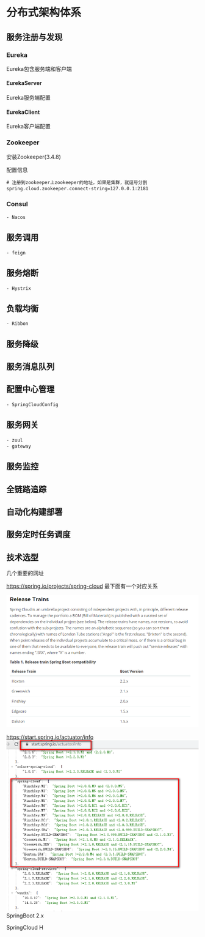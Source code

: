 
# 分布式架构体系

## 服务注册与发现
### Eureka
Eureka包含服务端和客户端
#### EurekaServer
Eureka服务端配置
#### EurekaClient
Eureka客户端配置
### Zookeeper
安装Zookeeper(3.4.8)

配置信息
```properties
# 注册到zookeeper上zookeeper的地址，如果是集群，就逗号分割
spring.cloud.zookeeper.connect-string=127.0.0.1:2181
``` 
### Consul
    - Nacos
## 服务调用
    - feign
## 服务熔断
    - Hystrix 
## 负载均衡
    - Ribbon
## 服务降级
    
## 服务消息队列
## 配置中心管理
    - SpringCloudConfig
## 服务网关
    - zuul
    - gateway
## 服务监控
## 全链路追踪
## 自动化构建部署
## 服务定时任务调度


## 技术选型

几个重要的网址

https://spring.io/projects/spring-cloud 最下面有一个对应关系

![对应关系](images/spring-cloud-chose-boot-version.png)



https://start.spring.io/actuator/info
![对应关系](images/spring-cloud-version-url.png)
SpringBoot 2.x

SpringCloud  H



